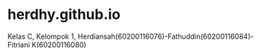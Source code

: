 # herdhy.github.io
Kelas C, Kelompok 1, Herdiansah(60200116076)-Fathuddin(60200116084)-Fitriani K(60200116080)

